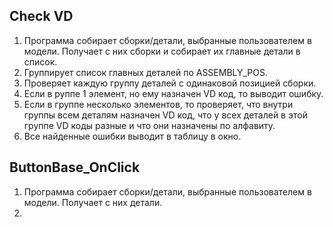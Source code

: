 ## Check VD
1. Программа собирает сборки/детали, выбранные пользователем в модели. Получает с них сборки и собирает их главные детали в список.
2. Группирует список главных деталей по ASSEMBLY_POS.
3. Проверяет каждую группу деталей с одинаковой позицией сборки.
4. Если в руппе 1 элемент, но ему назначен VD код, то выводит ошибку.
5. Если в группе несколько элементов, то проверяет, что внутри группы всем деталям назначен VD код, что у всех деталей в этой группе VD коды разные и что они назначены по алфавиту.
6. Все найденные ошибки выводит в таблицу в окно.

## ButtonBase_OnClick
1. Программа собирает сборки/детали, выбранные пользователем в модели. Получает с них детали.
2. 
